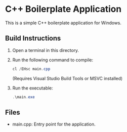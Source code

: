 # C++ Boilerplate Application

This is a simple C++ boilerplate application for Windows.

## Build Instructions

1. Open a terminal in this directory.
2. Run the following command to compile:
   
   ```powershell
   cl /EHsc main.cpp
   ```
   
   (Requires Visual Studio Build Tools or MSVC installed)

3. Run the executable:
   
   ```powershell
   .\main.exe
   ```

## Files
- main.cpp: Entry point for the application.
